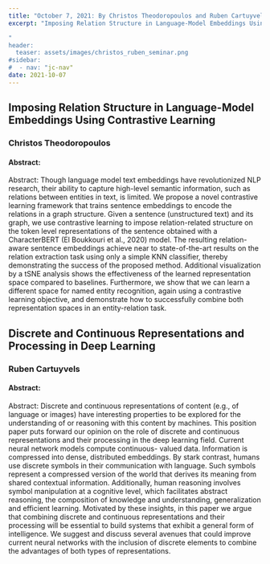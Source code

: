 ```yaml
---
title: "October 7, 2021: By Christos Theodoropoulos and Ruben Cartuyvels"
excerpt: "Imposing Relation Structure in Language-Model Embeddings Using Contrastive Learning; Discrete and Continuous Representations and Processing in Deep Learning"

"
header:
  teaser: assets/images/christos_ruben_seminar.png
#sidebar:
#  - nav: "jc-nav"
date: 2021-10-07
---
```


## Imposing Relation Structure in Language-Model Embeddings Using Contrastive Learning

### Christos Theodoropoulos

#### Abstract:
Abstract:
Though language model text embeddings have revolutionized NLP research, their ability to capture high-level semantic information, such as relations between entities in text, is limited. We propose a novel contrastive learning framework that trains sentence embeddings to encode the relations in a graph structure. Given a sentence (unstructured text) and its graph, we use contrastive learning to impose relation-related structure on the token level representations of the sentence obtained with a CharacterBERT (El Boukkouri et al., 2020) model. The resulting relation-aware sentence embeddings achieve near to state-of-the-art results on the relation extraction task using only a simple KNN classifier, thereby demonstrating the success of the proposed method. Additional visualization by a tSNE analysis shows the effectiveness of the learned representation space compared to baselines. Furthermore, we show that we can learn a different space for named entity recognition, again using a contrastive learning objective, and demonstrate how to successfully combine both representation spaces in an entity-relation task.

## Discrete and Continuous Representations and Processing in Deep Learning

### Ruben Cartuyvels
#### Abstract:
Abstract:
Discrete and continuous representations of content (e.g., of language or images) have interesting properties to be explored for the understanding of or reasoning with this content by machines. This position paper puts forward our opinion on the role of discrete and continuous representations and their processing in the deep learning field. Current neural network models compute continuous- valued data. Information is compressed into dense, distributed embeddings. By stark contrast, humans use discrete symbols in their communication with language. Such symbols represent a compressed version of the world that derives its meaning from shared contextual information. Additionally, human reasoning involves symbol manipulation at a cognitive level, which facilitates abstract reasoning, the composition of knowledge and understanding, generalization and efficient learning. Motivated by these insights, in this paper we argue that combining discrete and continuous representations and their processing will be essential to build systems that exhibit a general form of intelligence. We suggest and discuss several avenues that could improve current neural networks with the inclusion of discrete elements to combine the advantages of both types of representations.

